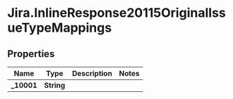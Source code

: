 # Jira.InlineResponse20115OriginalIssueTypeMappings

## Properties

Name | Type | Description | Notes
------------ | ------------- | ------------- | -------------
**_10001** | **String** |  | 


